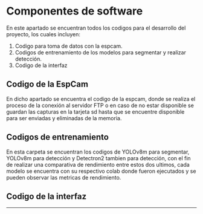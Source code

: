 # Componentes de software
En este apartado se encuentran todos los codigos para el desarrollo del proyecto, los cuales incluyen:

1) Codigo para toma de datos con la espcam.
2) Codigos de entrenamiento de los modelos para segmentar y realizar detección.
3) Codigo de la interfaz

## Codigo de la EspCam
En dicho apartado se encuentra el codigo de la espcam, donde se realiza el proceso de la conexión al servidor FTP o en caso de no estar disponible se guardan las capturas en la tarjeta sd hasta que se encuentre disponible para ser enviadas y eliminadas de la memoria.

## Codigos de entrenamiento
En esta carpeta se encuentran los codigos de YOLOv8m para segmentar, YOLOv8m para detección y Detectron2 tambien para detección, con el fin de realizar una comparativa de rendimiento entre estos dos ultimos, cada modelo se encuentra con su respectivo colab donde fueron ejecutados y se pueden observar las metricas de rendimiento.

## Codigo de la interfaz
******
